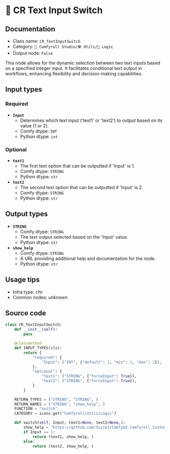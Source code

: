 # 🔀 CR Text Input Switch
## Documentation
- Class name: `CR_TextInputSwitch`
- Category: `🧩 Comfyroll Studio/🛠️ Utils/🔀 Logic`
- Output node: `False`

This node allows for the dynamic selection between two text inputs based on a specified integer input. It facilitates conditional text output in workflows, enhancing flexibility and decision-making capabilities.
## Input types
### Required
- **`Input`**
    - Determines which text input ('text1' or 'text2') to output based on its value (1 or 2).
    - Comfy dtype: `INT`
    - Python dtype: `int`
### Optional
- **`text1`**
    - The first text option that can be outputted if 'Input' is 1.
    - Comfy dtype: `STRING`
    - Python dtype: `str`
- **`text2`**
    - The second text option that can be outputted if 'Input' is 2.
    - Comfy dtype: `STRING`
    - Python dtype: `str`
## Output types
- **`STRING`**
    - Comfy dtype: `STRING`
    - The text output selected based on the 'Input' value.
    - Python dtype: `str`
- **`show_help`**
    - Comfy dtype: `STRING`
    - A URL providing additional help and documentation for the node.
    - Python dtype: `str`
## Usage tips
- Infra type: `CPU`
- Common nodes: unknown


## Source code
```python
class CR_TextInputSwitch:
    def __init__(self):
        pass

    @classmethod
    def INPUT_TYPES(cls):
        return {
            "required": {
                "Input": ("INT", {"default": 1, "min": 1, "max": 2}),
            },
            "optional": {
                "text1": ("STRING", {"forceInput": True}),
                "text2": ("STRING", {"forceInput": True}), 
            }
        }

    RETURN_TYPES = ("STRING", "STRING", )
    RETURN_NAMES = ("STRING", "show_help", )
    FUNCTION = "switch"
    CATEGORY = icons.get("Comfyroll/Utils/Logic")

    def switch(self, Input, text1=None, text2=None,):
        show_help = "https://github.com/Suzie1/ComfyUI_Comfyroll_CustomNodes/wiki/Logic-Nodes#cr-text-input-switch"
        if Input == 1:
            return (text1, show_help, )
        else:
            return (text2, show_help, )

```
